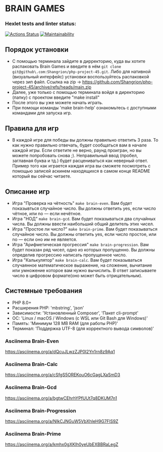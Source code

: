 # BRAIN GAMES

### Hexlet tests and linter status:
[![Actions Status](https://github.com/Shangrion/php-project-45/actions/workflows/hexlet-check.yml/badge.svg)](https://github.com/Shangrion/php-project-45/actions)
[![Maintainability](https://qlty.sh/badges/0cd7d688-f0ea-4e9c-87b4-e93d044d08d4/maintainability.svg)](https://qlty.sh/gh/Shangrion/projects/php-project-45)

## Порядок установки

* С помощью терминала зайдите в дирректорию, куда вы хотите распаковать Brain Games и введите в нём `git clone git@github\.com:Shangrion/php-project-45.git`.
Либо для нативной (визуальный интерфейс) установки воспользуйтесь распаковкой через зип файл. Ссылка на zip -> https://github.com/Shangrion/php-project-45/archive/refs/heads/main.zip
* Далее, уже только с помощью терминала войдя в директорию (папку) с проектом введите "make install"
* После этого вы уже можете начать играть.
* При помощи команды 'make brain-help' ознакомьтесь с доступными командами для запуска игр.

## Правила для игр

* В каждой игре для победы вы должны правильно ответить 3 раза. То как нужно правильно отвечать, будет сообщаться вам в начале каждой игры. Если ответите не верно, раунд проигран, но вы можете попробовать снова ;). Неправильный ввод (пробел, заглавная буква и тд.) будет расцениваться как неверный ответ. Пример того как играется каждая игра вы сможете посмотреть с помощью записей аскинем находящихся в самом конце README который вы сейчас читаете.

## Описание игр

* Игра "Проверка на чётность" `make brain-even`. Вам будет показывться случайное число. Вы должны ответить yes, если число чётное, или no — если нечётное.
* Игра "НОД" `make brain-gcd`. Вам будет показываться два случайных числа. Вы должны ввести наибольший общий делитель этих чисел.
* Игра "Простое ли число?" `make brain-prime`. Вам будет показываться случайное число. Вы должны ответить yes, если число простое, или no — если оно им не является.
* Игра "Арифметическая прогрессия" `make brain-progression`. Вам будет показан ряд чисел, одно из которых пропущенно. Вы должны определив прогрессию написать пропущенное число.
* Игра "Калькулятор" `make brain-calc`. Вам будет показываться случаянное математическое выражение, на сложение, вычитание или умножение которое вам нужно вычислить. В ответ записываете число в цифровом формате(оно может быть отрицательным).

## Системные требования

* PHP 8.0+
* Расширения PHP: 'mbstring', 'json'
* Зависимости: 'Установленный Composer', 'Пакет cli-prompt'
* ОС: 'Linux / macOS / Windows (с WSL или Git Bash для Windows)'
* Память: 'Минимум 128 MB RAM (для работы PHP)'
* Терминал: 'Поддержка UTF-8 (для корректного вывода символов)'

### Asciinema Brain-Even
https://asciinema.org/a/dQcuJLwzZJP0I2Yn1rn8z9Aq1
### Asciinema Brain-Calc
https://asciinema.org/a/cSfgS5OREKouO6cGagLXaSmD3
### Asciinema Brain-Gcd
https://asciinema.org/a/bgtwCEhrhYPfUUt7q8DKUM7n1
### Asciinema Brain-Progression
https://asciinema.org/a/NlkCJNGuW5VbXhleH9G7FlS9Z
### Asciinema Brain-Prime
https://asciinema.org/a/kmhx0gXKlh0yeUbEXBBRaLegZ